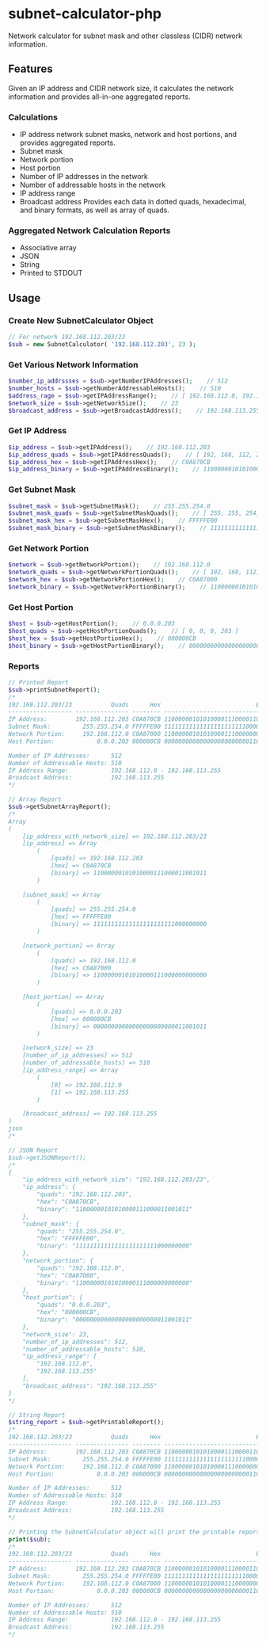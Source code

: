 subnet-calculator-php
=====================

Network calculator for subnet mask and other classless (CIDR) network information.

Features
--------
Given an IP address and CIDR network size, it calculates the network information and provides all-in-one aggregated reports.

### Calculations
 * IP address network subnet masks, network and host portions, and provides aggregated reports.
 * Subnet mask 
 * Network portion
 * Host portion
 * Number of IP addresses in the network
 * Number of addressable hosts in the network
 * IP address range
 * Broadcast address
Provides each data in dotted quads, hexadecimal, and binary formats, as well as array of quads.

### Aggregated Network Calculation Reports
 * Associative array
 * JSON
 * String
 * Printed to STDOUT

Usage
-----

### Create New SubnetCalculator Object
```php
// For network 192.168.112.203/23
$sub = new SubnetCalculator( '192.168.112.203', 23 );
```

### Get Various Network Information
```php
$number_ip_addrssses = $sub->getNumberIPAddresses();    // 512
$number_hosts = $sub->getNumberAddressableHosts();    // 510
$address_rage = $sub->getIPAddressRange();    // [ 192.168.112.0, 192.168.113.255 ]
$network_size = $sub->getNetworkSize();    // 23
$broadcast_address = $sub->getBroadcastAddress();    // 192.168.113.255
```

### Get IP Address
```php
$ip_address = $sub->getIPAddress();    // 192.168.112.203
$ip_address_quads = $sub->getIPAddressQuads();    // [ 192, 168, 112, 203 ]
$ip_address_hex = $sub->getIPAddressHex();    // C0A870CB
$ip_address_binary = $sub->getIPAddressBinary();    // 11000000101010000111000011001011
```

### Get Subnet Mask
```php
$subnet_mask = $sub->getSubnetMask();    // 255.255.254.0
$subnet_mask_quads = $sub->getSubnetMaskQuads();    // [ 255, 255, 254, 0 ]
$subnet_mask_hex = $sub->getSubnetMaskHex();    // FFFFFE00
$subnet_mask_binary = $sub->getSubnetMaskBinary();    // 11111111111111111111111000000000
```

### Get Network Portion
```php
$network = $sub->getNetworkPortion();    // 192.168.112.0
$network_quads = $sub->getNetworkPortionQuads();    // [ 192, 168, 112, 0 ]
$network_hex = $sub->getNetworkPortionHex();    // C0A87000
$network_binary = $sub->getNetworkPortionBinary();    // 11000000101010000111000000000000
```

### Get Host Portion
```php
$host = $sub->getHostPortion();    // 0.0.0.203
$host_quads = $sub->getHostPortionQuads();    // [ 0, 0, 0, 203 ]
$host_hex = $sub->getHostPortionHex();    // 000000CB
$host_binary = $sub->getHostPortionBinary();    // 00000000000000000000000011001011
```

### Reports
```php
// Printed Report
$sub->printSubnetReport();
/*
192.168.112.203/23           Quads      Hex                           Binary
------------------ --------------- -------- --------------------------------
IP Address:        192.168.112.203 C0A870CB 11000000101010000111000011001011
Subnet Mask:         255.255.254.0 FFFFFE00 11111111111111111111111000000000
Network Portion:     192.168.112.0 C0A87000 11000000101010000111000000000000
Host Portion:            0.0.0.203 000000CB 00000000000000000000000011001011

Number of IP Addresses:      512
Number of Addressable Hosts: 510
IP Address Range:            192.168.112.0 - 192.168.113.255
Broadcast Address:           192.168.113.255
*/

// Array Report
$sub->getSubnetArrayReport();
/*
Array
(
    [ip_address_with_network_size] => 192.168.112.203/23
    [ip_address] => Array
        (
            [quads] => 192.168.112.203
            [hex] => C0A870CB
            [binary] => 11000000101010000111000011001011
        )

    [subnet_mask] => Array
        (
            [quads] => 255.255.254.0
            [hex] => FFFFFE00
            [binary] => 11111111111111111111111000000000
        )

    [network_portion] => Array
        (
            [quads] => 192.168.112.0
            [hex] => C0A87000
            [binary] => 11000000101010000111000000000000
        )

    [host_portion] => Array
        (
            [quads] => 0.0.0.203
            [hex] => 000000CB
            [binary] => 00000000000000000000000011001011
        )

    [network_size] => 23
    [number_of_ip_addresses] => 512
    [number_of_addressable_hosts] => 510
    [ip_address_range] => Array
        (
            [0] => 192.168.112.0
            [1] => 192.168.113.255
        )

    [broadcast_address] => 192.168.113.255
)
json
/*

// JSON Report
$sub->getJSONReport();
/*
{
    "ip_address_with_network_size": "192.168.112.203/23",
    "ip_address": {
        "quads": "192.168.112.203",
        "hex": "C0A870CB",
        "binary": "11000000101010000111000011001011"
    },
    "subnet_mask": {
        "quads": "255.255.254.0",
        "hex": "FFFFFE00",
        "binary": "11111111111111111111111000000000"
    },
    "network_portion": {
        "quads": "192.168.112.0",
        "hex": "C0A87000",
        "binary": "11000000101010000111000000000000"
    },
    "host_portion": {
        "quads": "0.0.0.203",
        "hex": "000000CB",
        "binary": "00000000000000000000000011001011"
    },
    "network_size": 23,
    "number_of_ip_addresses": 512,
    "number_of_addressable_hosts": 510,
    "ip_address_range": [
        "192.168.112.0",
        "192.168.113.255"
    ],
    "broadcast_address": "192.168.113.255"
}
*/

// String Report
$string_report = $sub->getPrintableReport();
/*
192.168.112.203/23           Quads      Hex                           Binary
------------------ --------------- -------- --------------------------------
IP Address:        192.168.112.203 C0A870CB 11000000101010000111000011001011
Subnet Mask:         255.255.254.0 FFFFFE00 11111111111111111111111000000000
Network Portion:     192.168.112.0 C0A87000 11000000101010000111000000000000
Host Portion:            0.0.0.203 000000CB 00000000000000000000000011001011

Number of IP Addresses:      512
Number of Addressable Hosts: 510
IP Address Range:            192.168.112.0 - 192.168.113.255
Broadcast Address:           192.168.113.255
*/

// Printing the SubnetCalculator object will print the printable report.
print($sub);
/*
192.168.112.203/23           Quads      Hex                           Binary
------------------ --------------- -------- --------------------------------
IP Address:        192.168.112.203 C0A870CB 11000000101010000111000011001011
Subnet Mask:         255.255.254.0 FFFFFE00 11111111111111111111111000000000
Network Portion:     192.168.112.0 C0A87000 11000000101010000111000000000000
Host Portion:            0.0.0.203 000000CB 00000000000000000000000011001011

Number of IP Addresses:      512
Number of Addressable Hosts: 510
IP Address Range:            192.168.112.0 - 192.168.113.255
Broadcast Address:           192.168.113.255
*/
```
